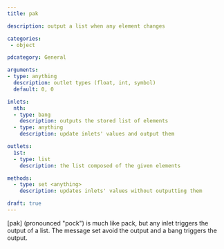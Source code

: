 ```yaml
---
title: pak

description: output a list when any element changes

categories:
 - object

pdcategory: General

arguments:
- type: anything
  description: outlet types (float, int, symbol)
  default: 0, 0

inlets:
  nth:
  - type: bang 
    description: outputs the stored list of elements
  - type: anything
    description: update inlets' values and output them

outlets:
  1st:
  - type: list
    description: the list composed of the given elements

methods:
  - type: set <anything>
    description: updates inlets' values without outputting them

draft: true
---
```


[pak] (pronounced "pock") is much like pack, but any inlet triggers the output of a list. The message set avoid the output and a bang triggers the output.